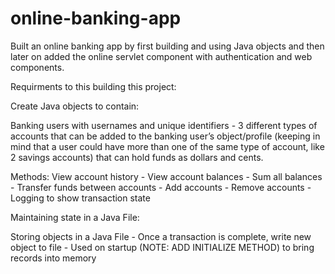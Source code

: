 # online-banking-app

Built an online banking app by first building and using Java objects and then later on added the online servlet component with authentication and web components. 

Requirments to this building this project:

Create Java objects to contain:

Banking users with usernames and unique identifiers - 
3 different types of accounts that can be added to the banking user’s object/profile (keeping in mind that a user could have more than one of the same type of account, like 2 savings accounts) that can hold funds as dollars and cents. 

Methods:
View account history - 
View account balances - 
Sum all balances - 
Transfer funds between accounts - 
Add accounts - 
Remove accounts - 
Logging to show transaction state 

Maintaining state in a Java File:

Storing objects in a Java File - 
Once a transaction is complete, write new object to file - 
Used on startup (NOTE: ADD INITIALIZE METHOD) to bring records into memory 

